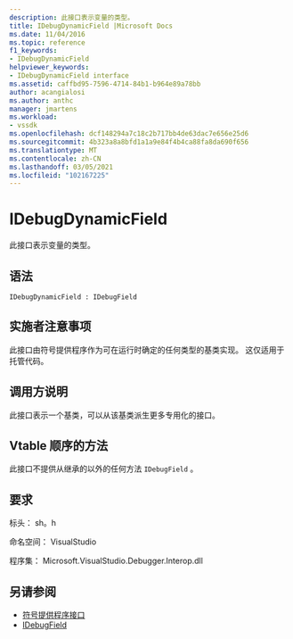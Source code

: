 ```yaml
---
description: 此接口表示变量的类型。
title: IDebugDynamicField |Microsoft Docs
ms.date: 11/04/2016
ms.topic: reference
f1_keywords:
- IDebugDynamicField
helpviewer_keywords:
- IDebugDynamicField interface
ms.assetid: caffbd95-7596-4714-84b1-b964e89a78bb
author: acangialosi
ms.author: anthc
manager: jmartens
ms.workload:
- vssdk
ms.openlocfilehash: dcf148294a7c18c2b717bb4de63dac7e656e25d6
ms.sourcegitcommit: 4b323a8a8bfd1a1a9e84f4b4ca88fa8da690f656
ms.translationtype: MT
ms.contentlocale: zh-CN
ms.lasthandoff: 03/05/2021
ms.locfileid: "102167225"
---
```

# <a name="idebugdynamicfield"></a>IDebugDynamicField
此接口表示变量的类型。

## <a name="syntax"></a>语法

```
IDebugDynamicField : IDebugField
```

## <a name="notes-for-implementers"></a>实施者注意事项
 此接口由符号提供程序作为可在运行时确定的任何类型的基类实现。 这仅适用于托管代码。

## <a name="notes-for-callers"></a>调用方说明
 此接口表示一个基类，可以从该基类派生更多专用化的接口。

## <a name="methods-in-vtable-order"></a>Vtable 顺序的方法
 此接口不提供从继承的以外的任何方法 `IDebugField` 。

## <a name="requirements"></a>要求
 标头： sh。h

 命名空间： VisualStudio

 程序集： Microsoft.VisualStudio.Debugger.Interop.dll

## <a name="see-also"></a>另请参阅
- [符号提供程序接口](../../../extensibility/debugger/reference/symbol-provider-interfaces.md)
- [IDebugField](../../../extensibility/debugger/reference/idebugfield.md)
